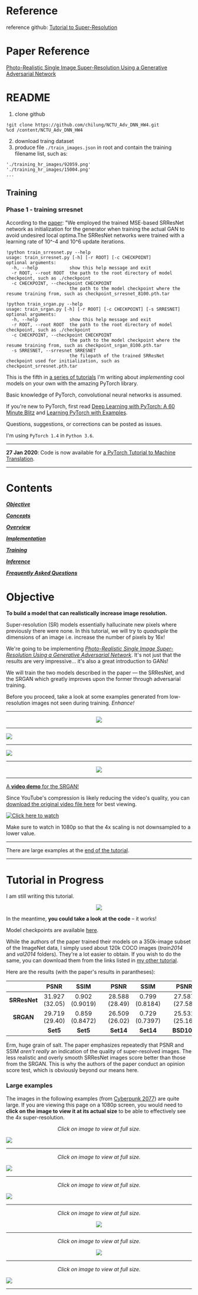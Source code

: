# Reference
reference github: [Tutorial to Super-Resolution](https://github.com/sgrvinod/a-PyTorch-Tutorial-to-Super-Resolution)
# Paper Reference
[Photo-Realistic Single Image Super-Resolution Using a Generative Adversarial Network](https://arxiv.org/abs/1609.04802)
# README
1. clone github
<pre><code>!git clone https://github.com/chilung/NCTU_Adv_DNN_HW4.git
%cd /content/NCTU_Adv_DNN_HW4
</code></pre>
2. download traing dataset
3. produce file `./train_images.json` in root and contain the training filename list, such as:
<pre><code>'./training_hr_images/92059.png'
'./training_hr_images/15004.png'
...
</code></pre>
## Training
### Phase 1 - training srresnet
According to the [paper](https://arxiv.org/abs/1609.04802): "We employed the trained MSE-based SRResNet network as initialization for the generator when training the actual GAN to avoid undesired local optima.The SRResNet networks were trained with a learning rate of 10^-4 and 10^6 update iterations.
<pre><code>!python train_srresnet.py --help
usage: train_srresnet.py [-h] [-r ROOT] [-c CHECKPOINT]
optional arguments:
  -h, --help            show this help message and exit
  -r ROOT, --root ROOT  the path to the root directory of model checkpoint, such as ./checkpoint
  -c CHECKPOINT, --checkpoint CHECKPOINT
                        the path to the model checkpoint where the resume training from, such as checkpoint_srresnet_8100.pth.tar</code></pre>

<pre><code>!python train_srgan.py --help
usage: train_srgan.py [-h] [-r ROOT] [-c CHECKPOINT] [-s SRRESNET]
optional arguments:
  -h, --help            show this help message and exit
  -r ROOT, --root ROOT  the path to the root directory of model checkpoint, such as ./checkpoint
  -c CHECKPOINT, --checkpoint CHECKPOINT
                        the path to the model checkpoint where the resume training from, such as checkpoint_srgan_8100.pth.tar
  -s SRRESNET, --srresnet SRRESNET
                        the filepath of the trained SRResNet checkpoint used for initialization, such as checkpoint_srresnet.pth.tar</code></pre>
                        
                        
                        
This is the fifth in [a series of tutorials](https://github.com/sgrvinod/Deep-Tutorials-for-PyTorch) I'm writing about _implementing_ cool models on your own with the amazing PyTorch library.

Basic knowledge of PyTorch, convolutional neural networks is assumed.

If you're new to PyTorch, first read [Deep Learning with PyTorch: A 60 Minute Blitz](https://pytorch.org/tutorials/beginner/deep_learning_60min_blitz.html) and [Learning PyTorch with Examples](https://pytorch.org/tutorials/beginner/pytorch_with_examples.html).

Questions, suggestions, or corrections can be posted as issues.

I'm using `PyTorch 1.4` in `Python 3.6`.

---

**27 Jan 2020**: Code is now available for [a PyTorch Tutorial to Machine Translation](https://github.com/sgrvinod/a-PyTorch-Tutorial-to-Machine-Translation).

---

# Contents

[***Objective***](https://github.com/sgrvinod/a-PyTorch-Tutorial-to-Super-Resolution#objective)

[***Concepts***](https://github.com/sgrvinod/a-PyTorch-Tutorial-to-Super-Resolution#tutorial-in-progress)

[***Overview***](https://github.com/sgrvinod/a-PyTorch-Tutorial-to-Super-Resolution#tutorial-in-progress)

[***Implementation***](https://github.com/sgrvinod/a-PyTorch-Tutorial-to-Super-Resolution#tutorial-in-progress)

[***Training***](https://github.com/sgrvinod/a-PyTorch-Tutorial-to-Super-Resolution#tutorial-in-progress)

[***Inference***](https://github.com/sgrvinod/a-PyTorch-Tutorial-to-Super-Resolution#tutorial-in-progress)

[***Frequently Asked Questions***](https://github.com/sgrvinod/a-PyTorch-Tutorial-to-Super-Resolution#tutorial-in-progress)

# Objective

**To build a model that can realistically increase image resolution.**

Super-resolution (SR) models essentially hallucinate new pixels where previously there were none. In this tutorial, we will try to _quadruple_ the dimensions of an image i.e. increase the number of pixels by 16x!

We're going to be implementing [_Photo-Realistic Single Image Super-Resolution Using a Generative Adversarial Network_](https://arxiv.org/abs/1609.04802). It's not just that the results are very impressive... it's also a great introduction to GANs!

We will train the two models described in the paper — the SRResNet, and the SRGAN which greatly improves upon the former through adversarial training.  

Before you proceed, take a look at some examples generated from low-resolution images not seen during training. _Enhance!_

---

<p align="center">
<img src="./img/earth.png">
</p>

---

![](./img/baboon.png)

---

![](./img/flowers.png)

---

<p align="center">
<img src="./img/man.png">
</p>

---
[A **video demo** for the SRGAN!](https://youtu.be/sUhbIdSd6dc)

Since YouTube's compression is likely reducing the video's quality, you can [download the original video file here](https://drive.google.com/drive/folders/12OG-KawSFFs6Pah89V4a_Td-VcwMBE5i?usp=sharing) for best viewing.

[![Click here to watch](https://img.youtube.com/vi/sUhbIdSd6dc/maxresdefault.jpg)](https://youtu.be/sUhbIdSd6dc)

Make sure to watch in 1080p so that the 4x scaling is not downsampled to a lower value.

---

There are large examples at the [end of the tutorial](https://github.com/sgrvinod/a-PyTorch-Tutorial-to-Super-Resolution#some-more-examples).

---

# Tutorial in Progress

I am still writing this tutorial.

<p align="center">
<img src="./img/incomplete.jpg">
</p>

In the meantime, **you could take a look at the code** – it works!

Model checkpoints are available [here](https://drive.google.com/drive/folders/12OG-KawSFFs6Pah89V4a_Td-VcwMBE5i?usp=sharing).

While the authors of the paper trained their models on a 350k-image subset of the ImageNet data, I simply used about 120k COCO images (_train2014_ and _val2014_ folders). They're a lot easier to obtain. If you wish to do the same, you can download them from the links listed in [my other tutorial](https://github.com/sgrvinod/a-PyTorch-Tutorial-to-Image-Captioning#dataset).

Here are the results (with the paper's results in parantheses):

||PSNR|SSIM||PSNR|SSIM||PSNR|SSIM|
|:---:|:---:|:---:|:---:|:---:|:---:|:---:|:---:|:---:|
|**SRResNet**|31.927 (32.05)|0.902 (0.9019)||28.588 (28.49)|0.799 (0.8184)||27.587 (27.58)|0.756 (0.7620)|
|**SRGAN**|29.719 (29.40)|0.859 (0.8472)||26.509 (26.02)|0.729 (0.7397)||25.531 (25.16)|0.678 (0.6688)|
||**Set5**|**Set5**||**Set14**|**Set14**||**BSD100**|**BSD100**|

Erm, huge grain of salt. The paper emphasizes repeatedly that PSNR and SSIM _aren't really_ an indication of the quality of super-resolved images. The less realistic and overly smooth SRResNet images score better than those from the SRGAN. This is why the authors of the paper conduct an opinion score test, which is obviously beyond our means here.

### Large examples

The images in the following examples (from [Cyberpunk 2077](https://www.cyberpunk.net/in/en/)) are quite large. If you are viewing this page on a 1080p screen, you would need to **click on the image to view it at its actual size** to be able to effectively see the 4x super-resolution.


<p align="center">
  <i>Click on image to view at full size.</i>
</p>

![](./img/cyberpunk1.png)

---

<p align="center">
  <i>Click on image to view at full size.</i>
</p>

![](./img/cyberpunk7.png)

---

<p align="center">
  <i>Click on image to view at full size.</i>
</p>

![](./img/cyberpunk6.png)

---

<p align="center">
  <i>Click on image to view at full size.</i>
</p>

<p align="center">
<img src="./img/cyberpunk4.png">
</p>

---

<p align="center">
  <i>Click on image to view at full size.</i>
</p>

<p align="center">
<img src="./img/cyberpunk9.png">
</p>

---

<p align="center">
  <i>Click on image to view at full size.</i>
</p>

![](./img/cyberpunk8.png)

---
